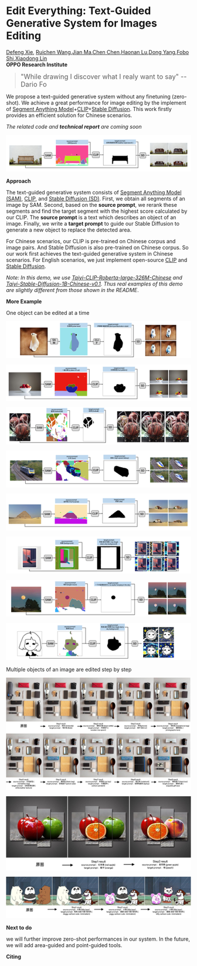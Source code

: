# Edit Everything: Text-Guided Generative System for Images Editing


[Defeng Xie](xiedefeng@oppo.com), [Ruichen Wang](wangruichen@oppo.com),[Jian Ma](majian2@oppo.com),[Chen Chen](chenchen4@oppo.com),[Haonan Lu](luhaonan@oppo.com),[Dong Yang](dongyang3-c@my.cityu.edu.hk),[Fobo Shi](foboshi99@gmail.com),[Xiaodong Lin](lin@business.rutgers.edu)   
**OPPO Research Institute**

> <font size=4.8> "While drawing I discover what I realy want to say" --Dario Fo </font>

We propose a text-guided generative system without any finetuning (zero-shot). We achieve a great performance for image editing by the implement of [Segment Anything Model](https://github.com/facebookresearch/segment-anything)+[CLIP](https://github.com/openai/CLIP)+[Stable Diffusion](https://github.com/Stability-AI/stablediffusion). This work firstly provides an efficient solution for Chinese scenarios. 

*The related code and **technical report** are coming soon*

![](./assets/幻灯片1.PNG)

**Approach**

The text-guided generative system consists of [Segment Anything Model (SAM)](https://github.com/facebookresearch/segment-anything), [CLIP](https://github.com/openai/CLIP), and [Stable Diffusion (SD)](https://github.com/Stability-AI/stablediffusion). First, we obtain all segments of an image by SAM. Second, based on the **source prompt**,  we rerank these segments and find the target segment with the highest score calculated by our CLIP. The **source prompt** is a text which describes an object of an image. Finally, we write a **target prompt** to guide our Stable Diffusion to generate a new object to replace the detected area. 

For Chinese scenarios, our CLIP is pre-trained on Chinese corpus and image pairs. And Stable Diffusion is also pre-trained on Chinese corpus. So our work first achieves the text-guided generative system in Chinese scenarios. For English scenarios, we just implement open-source [CLIP](https://github.com/openai/CLIP) and [Stable Diffusion](https://github.com/Stability-AI/stablediffusion).

*Note:  In this demo, we use [Taiyi-CLIP-Roberta-large-326M-Chinese](Taiyi-CLIP-Roberta-large-326M-Chinese) and  [Taiyi-Stable-Diffusion-1B-Chinese-v0.1](https://huggingface.co/IDEA-CCNL/Taiyi-Stable-Diffusion-1B-Chinese-v0.1). Thus real examples of this demo are slightly different from those shown in the README*.


**More Example**

One object can be edited at a time

![](./assets/幻灯片5.PNG)

![](./assets/幻灯片6.PNG)

![](./assets/幻灯片9.PNG)

![](./assets/幻灯片2.PNG)

![](./assets/幻灯片3.PNG)

![](./assets/幻灯片4.PNG)

![](./assets/幻灯片7.PNG)

![](./assets/幻灯片8.PNG)


Multiple objects of an image are edited step by step

![](./assets/多张3.png)

![](./assets/多张.png)

![](./assets/多张2.png)










**Next to do**

we will further improve zero-shot performances in our system. In the future, we will add area-guided and point-guided tools.

**Citing**
```

```
